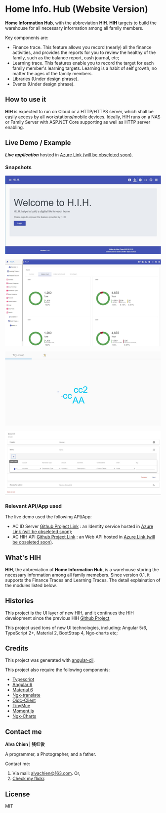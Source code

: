 # Home Info. Hub (Website Version)
**Home Information Hub**, with the abbreviation **HIH**. **HIH** targets to build the warehouse for all necessary information among all family members. 

Key components are:
- Finance trace. This feature allows you record (nearly) all the finance activities, and provides the reports for you to review the healthy of the family, such as the balance report, cash journal, etc;
- Learning trace. This features enable you to record the target for each family member's learning targets. Learning is a habit of self growth, no matter the ages of the family members.
- Libraries (Under design phrase). 
- Events (Under design phrase).

## How to use it
**HIH** is expected to run on Cloud or a HTTP/HTTPS server, which shall be easily access by all workstations/mobile devices. 
Ideally, HIH runs on a NAS or Family Server with ASP.NET Core supporting as well as HTTP server enabling.  

## Live Demo / Example
***Live application***  hosted in [Azure Link (will be obseleted soon)](http://achihui.azurewebsites.net).

### Snapshots
![Image of Index page](https://github.com/alvachien/achihui/blob/master/docs/images/index.JPG)


![Image of Finance report](https://github.com/alvachien/achihui/blob/master/docs/images/finance_report.JPG)


![Image of Tag Cloud](https://github.com/alvachien/achihui/blob/master/docs/images/tag_cloud.JPG)


![Image of Create Document](https://github.com/alvachien/achihui/blob/master/docs/images/create_doc.JPG)


### Relevant API/App used
The live demo used the following API/App:
- AC ID Server [Github Project Link](https://github.com/alvachien/acidserver) : an Identity service hosted in [Azure Link (will be obseleted soon)](http://acidserver.azurewebsites.net);
- AC HIH API [Github Project Link](https://github.com/alvachien/achihapi) : an Web API hosted in [Azure Link (will be obseleted soon)](http://achihapi.azurewebsites.net).


## What's HIH
**HIH**, the abbreviation of **Home Information Hub**, is a warehouse storing the necessary information among all family memebers.
Since version 0.1, it supports the Finance Traces and Learning Traces. The detail explaination of the modules listed below. 

## Histories
This project is the UI layer of new HIH, and it continues the HIH development since the previous HIH [Github Project](https://github.com/alvachien/hih);

This project used tons of new UI technologies, including: Angular 5/6, TypeScript 2+, Material 2, BootStrap 4, Ngx-charts etc;


## Credits
This project was generated with [angular-cli](https://github.com/angular/angular-cli).

This project also require the following components:
* [Typescript](http://www.typescriptlang.org)
* [Angular 6](https://github.com/angular/angular)
* [Material 6](https://github.com/angular/material2)
* [Ngx-translate](https://github.com/ngx-translate/core)
* [Oidc-Client](https://github.com/IdentityModel/oidc-client-js)
* [TinyMce](https://www.tinymce.com/)
* [Moment.js](https://momentjs.com/)
* [Ngx-Charts](https://github.com/swimlane/ngx-charts)

## Contact me
**Alva Chien | 钱红俊**

A programmer, a Photographer, and a father. 
 
Contact me:

1. Via mail: alvachien@163.com. Or,
2. [Check my flickr](http://www.flickr.com/photos/alvachien). 
 
## License
MIT
